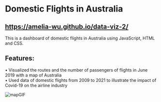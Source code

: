 # Domestic Flights in Australia  
## https://amelia-wu.github.io/data-viz-2/
This is a dashboard of domestic flights in Australia using JavaScript, HTML and CSS.

## Features:
• Visualized the routes and the number of passengers of flights in June 2019 with a map of Australia  
• Used data of domestic flights from 2009 to 2021 to illustrate the impact of Covid-19 on the airline industry

![mapGIF](https://user-images.githubusercontent.com/62229810/169536485-a4947421-f5c6-4e43-8b51-51b770933230.gif)


